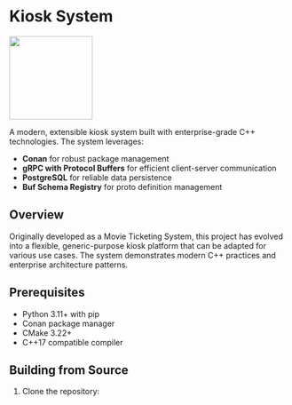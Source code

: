 # Kiosk System

<img src="https://img.freepik.com/free-vector/modern-exhibition-icon_1284-66424.jpg?w=1380&t=st=1704563769~exp=1704564369~hmac=68e55b385bb7ee0496a41827caac25d849b75a04ad47425a7e1d158c85fb3415" height="150" width="150">

A modern, extensible kiosk system built with enterprise-grade C++ technologies. The system leverages:

- **Conan** for robust package management
- **gRPC with Protocol Buffers** for efficient client-server communication  
- **PostgreSQL** for reliable data persistence
- **Buf Schema Registry** for proto definition management

## Overview

Originally developed as a Movie Ticketing System, this project has evolved into a flexible, generic-purpose kiosk platform that can be adapted for various use cases. The system demonstrates modern C++ practices and enterprise architecture patterns.

## Prerequisites

- Python 3.11+ with pip
- Conan package manager
- CMake 3.22+
- C++17 compatible compiler

## Building from Source

1. Clone the repository:
